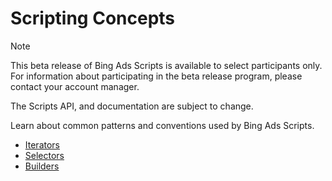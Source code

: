 # Scripting Concepts

> [!NOTE]
> This beta release of Bing Ads Scripts is available to select participants only. For information about participating in the beta release program, please contact your account manager.
>
> The Scripts API, and documentation are subject to change.

Learn about common patterns and conventions used by Bing Ads Scripts.

- [Iterators](/bingads/scripts/concepts/iterators)
- [Selectors](/bingads/scripts/concepts/selectors)
- [Builders](/bingads/scripts/concepts/builders)